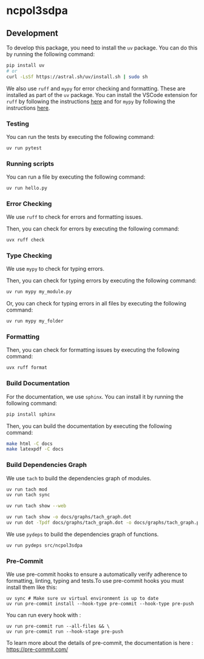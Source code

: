 # ncpol3sdpa

## Development

To develop this package, you need to install the `uv` package. You can do this by running the following command:

```bash
pip install uv
# or
curl -LsSf https://astral.sh/uv/install.sh | sudo sh
```

We also use `ruff` and `mypy` for error checking and formatting. These are installed as part of the `uv` package. You can install the VSCode extension for `ruff` by following the instructions [here](https://marketplace.visualstudio.com/items?itemName=charliermarsh.ruff) and for `mypy` by following the instructions [here](https://marketplace.visualstudio.com/items?itemName=matangover.mypy).

### Testing

You can run the tests by executing the following command:

```bash
uv run pytest
```

### Running scripts

You can run a file by executing the following command:

```bash
uv run hello.py
```

### Error Checking

We use `ruff` to check for errors and formatting issues.

Then, you can check for errors by executing the following command:

```bash
uvx ruff check
```

### Type Checking

We use `mypy` to check for typing errors.

Then, you can check for typing errors by executing the following command:

```bash
uv run mypy my_module.py
```
Or, you can check for typing errors in all files by executing the following command:

```bash
uv run mypy my_folder
```

### Formatting

Then, you can check for formatting issues by executing the following command:


```bash
uvx ruff format
```

### Build Documentation

For the documentation, we use `sphinx`. You can install it by running the following command:

```bash
pip install sphinx
```

Then, you can build the documentation by executing the following command:

```bash
make html -C docs
make latexpdf -C docs
```

### Build Dependencies Graph

We use `tach` to build the dependencies graph of modules.

```bash
uv run tach mod
uv run tach sync
```

```bash
uv run tach show --web
```
```bash
uv run tach show -o docs/graphs/tach_graph.dot
uv run dot -Tpdf docs/graphs/tach_graph.dot -o docs/graphs/tach_graph.pdf
```

We use `pydeps` to build the dependencies graph of functions.

```bash
uv run pydeps src/ncpol3sdpa
```

### Pre-Commit

We use pre-commit hooks to ensure a automatically verify adherence to formatting, linting, typing and tests.To use pre-commit hooks you must install them like this:

```
uv sync # Make sure uv virtual environment is up to date
uv run pre-commit install --hook-type pre-commit --hook-type pre-push
```

You can run every hook with :

```
uv run pre-commit run --all-files && \
uv run pre-commit run --hook-stage pre-push
```

To learn more about the details of pre-commit, the documentation is here : https://pre-commit.com/
